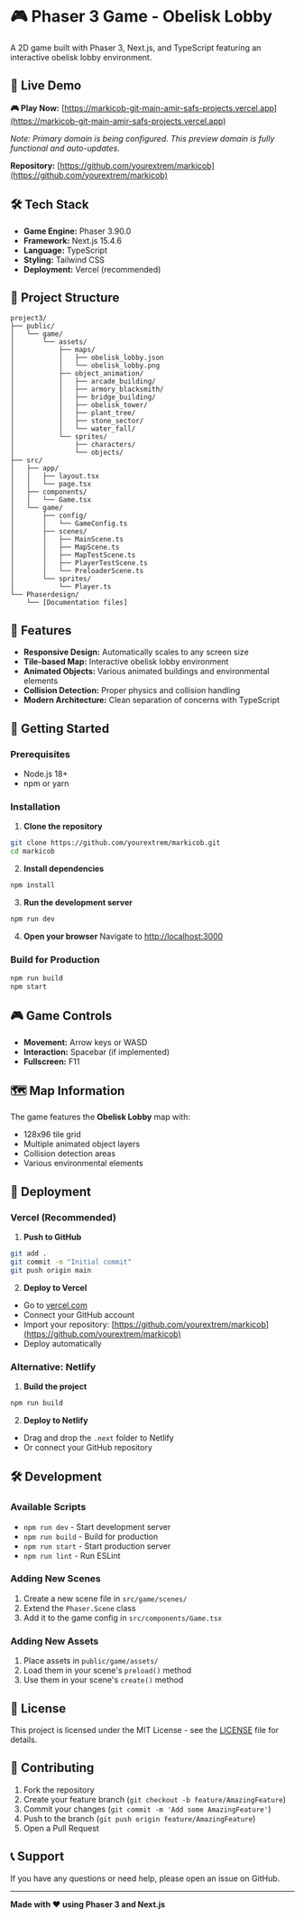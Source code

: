 # 🎮 Phaser 3 Game - Obelisk Lobby

A 2D game built with Phaser 3, Next.js, and TypeScript featuring an interactive obelisk lobby environment.

## 🚀 Live Demo

**🎮 Play Now:** [https://markicob-git-main-amir-safs-projects.vercel.app](https://markicob-git-main-amir-safs-projects.vercel.app)

*Note: Primary domain is being configured. This preview domain is fully functional and auto-updates.*

**Repository:** [https://github.com/yourextrem/markicob](https://github.com/yourextrem/markicob)

## 🛠️ Tech Stack

- **Game Engine:** Phaser 3.90.0
- **Framework:** Next.js 15.4.6
- **Language:** TypeScript
- **Styling:** Tailwind CSS
- **Deployment:** Vercel (recommended)

## 📁 Project Structure

```
project3/
├── public/
│   └── game/
│       └── assets/
│           ├── maps/
│           │   ├── obelisk_lobby.json
│           │   └── obelisk_lobby.png
│           ├── object_animation/
│           │   ├── arcade_building/
│           │   ├── armory_blacksmith/
│           │   ├── bridge_building/
│           │   ├── obelisk_tower/
│           │   ├── plant_tree/
│           │   ├── stone_sector/
│           │   └── water_fall/
│           └── sprites/
│               ├── characters/
│               └── objects/
├── src/
│   ├── app/
│   │   ├── layout.tsx
│   │   └── page.tsx
│   ├── components/
│   │   └── Game.tsx
│   └── game/
│       ├── config/
│       │   └── GameConfig.ts
│       ├── scenes/
│       │   ├── MainScene.ts
│       │   ├── MapScene.ts
│       │   ├── MapTestScene.ts
│       │   ├── PlayerTestScene.ts
│       │   └── PreloaderScene.ts
│       └── sprites/
│           └── Player.ts
└── Phaserdesign/
    └── [Documentation files]
```

## 🎯 Features

- **Responsive Design:** Automatically scales to any screen size
- **Tile-based Map:** Interactive obelisk lobby environment
- **Animated Objects:** Various animated buildings and environmental elements
- **Collision Detection:** Proper physics and collision handling
- **Modern Architecture:** Clean separation of concerns with TypeScript

## 🚀 Getting Started

### Prerequisites

- Node.js 18+ 
- npm or yarn

### Installation

1. **Clone the repository**
```bash
git clone https://github.com/yourextrem/markicob.git
cd markicob
```

2. **Install dependencies**
```bash
npm install
```

3. **Run the development server**
```bash
npm run dev
```

4. **Open your browser**
Navigate to [http://localhost:3000](http://localhost:3000)

### Build for Production

```bash
npm run build
npm start
```

## 🎮 Game Controls

- **Movement:** Arrow keys or WASD
- **Interaction:** Spacebar (if implemented)
- **Fullscreen:** F11

## 🗺️ Map Information

The game features the **Obelisk Lobby** map with:
- 128x96 tile grid
- Multiple animated object layers
- Collision detection areas
- Various environmental elements

## 🚀 Deployment

### Vercel (Recommended)

1. **Push to GitHub**
```bash
git add .
git commit -m "Initial commit"
git push origin main
```

2. **Deploy to Vercel**
- Go to [vercel.com](https://vercel.com)
- Connect your GitHub account
- Import your repository: [https://github.com/yourextrem/markicob](https://github.com/yourextrem/markicob)
- Deploy automatically

### Alternative: Netlify

1. **Build the project**
```bash
npm run build
```

2. **Deploy to Netlify**
- Drag and drop the `.next` folder to Netlify
- Or connect your GitHub repository

## 🛠️ Development

### Available Scripts

- `npm run dev` - Start development server
- `npm run build` - Build for production
- `npm run start` - Start production server
- `npm run lint` - Run ESLint

### Adding New Scenes

1. Create a new scene file in `src/game/scenes/`
2. Extend the `Phaser.Scene` class
3. Add it to the game config in `src/components/Game.tsx`

### Adding New Assets

1. Place assets in `public/game/assets/`
2. Load them in your scene's `preload()` method
3. Use them in your scene's `create()` method

## 📝 License

This project is licensed under the MIT License - see the [LICENSE](LICENSE) file for details.

## 🤝 Contributing

1. Fork the repository
2. Create your feature branch (`git checkout -b feature/AmazingFeature`)
3. Commit your changes (`git commit -m 'Add some AmazingFeature'`)
4. Push to the branch (`git push origin feature/AmazingFeature`)
5. Open a Pull Request

## 📞 Support

If you have any questions or need help, please open an issue on GitHub.

---

**Made with ❤️ using Phaser 3 and Next.js**
